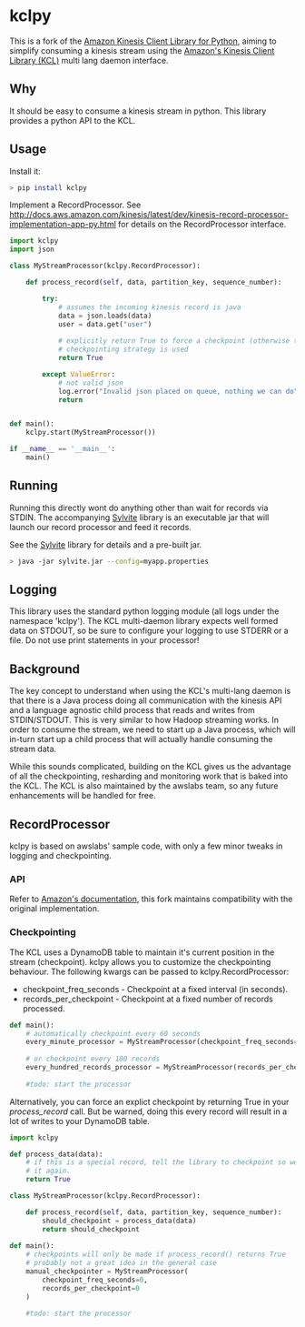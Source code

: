 # kclpy

This is a fork of the [Amazon Kinesis Client Library for Python](https://github.com/awslabs/amazon-kinesis-client-python),
aiming to simplify consuming a kinesis stream using the [Amazon's Kinesis Client Library (KCL)](http://docs.aws.amazon.com/kinesis/latest/dev/developing-consumers-with-kcl.html) multi lang daemon interface.


## Why

It should be easy to consume a kinesis stream in python.  This library provides a python API to the KCL.

## Usage

Install it:

```sh
> pip install kclpy
```

Implement a RecordProcessor.  See http://docs.aws.amazon.com/kinesis/latest/dev/kinesis-record-processor-implementation-app-py.html for details on the RecordProcessor interface.

```python
import kclpy
import json

class MyStreamProcessor(kclpy.RecordProcessor):

    def process_record(self, data, partition_key, sequence_number):

        try:
            # assumes the incoming kinesis record is java
            data = json.loads(data)
            user = data.get("user")
            
            # explicitly return True to force a checkpoint (otherwise the default)
            # checkpointing strategy is used
            return True

        except ValueError:
            # not valid json
            log.error("Invalid json placed on queue, nothing we can do")
            return


def main():
    kclpy.start(MyStreamProcessor())

if __name__ == '__main__':
    main()
```

## Running

Running this directly wont do anything other than wait for records via STDIN.  The accompanying [Sylvite](https://github.com/empiricalresults/sylvite) library is an executable jar that will launch our record processor and feed it records.

See the [Sylvite](https://github.com/empiricalresults/sylvite) library for details and a pre-built jar.

```sh
> java -jar sylvite.jar --config=myapp.properties
```

## Logging

This library uses the standard python logging module (all logs under the namespace 'kclpy').  The KCL multi-daemon library expects well formed data on STDOUT, so be sure to configure your logging to use STDERR or a file.  Do not use print statements in your processor!


## Background

The key concept to understand when using the KCL's multi-lang daemon is that there is a Java process doing all communication with the kinesis API and a language agnostic child process that reads and writes from STDIN/STDOUT.  This is very similar to how Hadoop streaming works.  In order to consume the stream, we need to start up a Java process, which will in-turn start up a child process that will actually handle consuming the stream data.

While this sounds complicated, building on the KCL gives us the advantage of all the checkpointing, resharding and monitoring work that is baked into the KCL.  The KCL is also maintained by the awslabs team, so any future enhancements will be handled for free.


## RecordProcessor

kclpy is based on awslabs' sample code, with only a few minor tweaks in logging and checkpointing.

### API

Refer to [Amazon's documentation](http://docs.aws.amazon.com/kinesis/latest/dev/kinesis-record-processor-implementation-app-py.html), this fork maintains compatibility with the original implementation.


### Checkpointing

The KCL uses a DynamoDB table to maintain it's current position in the stream (checkpoint).  kclpy allows you to customize the checkpointing behaviour.  The following kwargs can be passed to kclpy.RecordProcessor:

* checkpoint_freq_seconds - Checkpoint at a fixed interval (in seconds).
* records_per_checkpoint - Checkpoint at a fixed number of records processed.

```python
def main():
    # automatically checkpoint every 60 seconds
    every_minute_processor = MyStreamProcessor(checkpoint_freq_seconds=60)
    
    # or checkpoint every 100 records
    every_hundred_records_processor = MyStreamProcessor(records_per_checkpoint=100)
    
    #todo: start the processor
```

Alternatively, you can force an explict checkpoint by returning True in your *process_record* call.  But be warned, doing this every record will result in a lot of writes to your DynamoDB table.

```python
import kclpy

def process_data(data):
    # if this is a special record, tell the library to checkpoint so we don't process
    # it again.
    return True

class MyStreamProcessor(kclpy.RecordProcessor):

    def process_record(self, data, partition_key, sequence_number):
        should_checkpoint = process_data(data)
        return should_checkpoint
        
def main():
    # checkpoints will only be made if process_record() returns True
    # probably not a great idea in the general case
    manual_checkpointer = MyStreamProcessor(
        checkpoint_freq_seconds=0, 
        records_per_checkpoint=0
    )        
    
    #todo: start the processor
```

